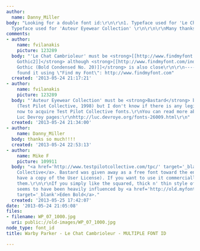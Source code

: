 ```yaml
---
author:
  name: Danny_Miller
body: "Looking for a double font id:\r\n\r\n1. Typeface used for 'Le Chat Cambrioleur'\r\n\r\n2.
  Typeface used for 'Auteur Eyewear Collection' \r\n\r\n\r\nMany thanks in advance,\r\nDanny[img:sites/default/files/old-images/WP_07_1000_3776.jpg]"
comments:
- author:
    name: fvilanakis
    picture: 123289
  body: "'Le Chat Cambrioleur' must be <strong>[[http://www.findmyfont.com/index.php/fonts/font-preview?fset=Bitstream&ffam=AlternateGothic2%20BT%20-%20Regular&fid=ee80a9129db5d24062f0d322cdc55900&fsize=60&text=LE%20CHAT%20CAMBRIOLEUR&fit=1|Alternate
    Gothic2]]</strong> although <strong>[[http://www.findmyfont.com/index.php/fonts/font-preview?fset=Linotype&ffam=Trade%20Gothic%20-%20Bold%20Condensed%20No.%2020&fid=66f2d1e45be09de0c1e35f906cf0a4d8&fsize=60&text=LE%20CHAT%20CAMBRIOLEUR&fit=1|Trade
    Gothic (Bold Condensed No. 20)]]</strong> is also close\r\n\r\n------------------\r\nI
    found it using \"Find my Font\": http://www.findmyfont.com"
  created: '2013-05-24 21:17:21'
- author:
    name: fvilanakis
    picture: 123289
  body: "'Auteur Eyewear Collection' must be <strong>Bastard</strong> by Michael Cina
    (Test Pilot Collective, 1998) but I don't know if there is any legitimate sources
    now to acquire Test Pilot Collective fonts.\r\nYou can read more about them on
    Luc Devroy pages:\r\nhttp://luc.devroye.org/fonts-26009.html\r\n"
  created: '2013-05-24 21:34:00'
- author:
    name: Danny_Miller
  body: thanks so much!!!!
  created: '2013-05-24 22:53:13'
- author:
    name: Mike F
    picture: 109911
  body: "<a href='http://www.testpilotcollective.com/tpc/' target='_blank'>Test Pilot
    Collective</a>. Bastard was given away as a free font toward the end of 2001 (I
    have a copy of the User License). If you want to use it commercially, I'd contact
    them.\r\n\r\nIf you simply like the squared, thick n' thin style of Bastard, it
    seems to have been heavily influenced by <a href='http://old.myfonts.com/fonts/redrooster/eden-pro/'
    target='_blank'>Eden Bold</a>."
  created: '2013-05-25 17:42:07'
date: '2013-05-24 21:05:08'
files:
- filename: WP_07_1000.jpg
  uri: public://old-images/WP_07_1000.jpg
node_type: font_id
title: Warby Parker - Le Chat Cambrioleur - MULTIPLE FONT ID

---
```

